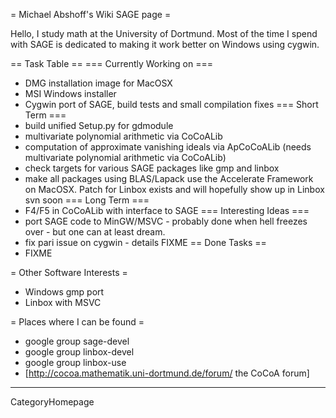 = Michael Abshoff's Wiki SAGE page =

Hello, I study math at the University of Dortmund. Most of the time I spend with SAGE is dedicated to making it work better on Windows using cygwin.

== Task Table ==
=== Currently Working on ===
 * DMG installation image for MacOSX
 * MSI Windows installer
 * Cygwin port of SAGE, build tests and small compilation fixes
=== Short Term ===
 * build unified Setup.py for gdmodule
 * multivariate polynomial arithmetic via CoCoALib
 * computation of approximate vanishing ideals via ApCoCoALib (needs multivariate polynomial arithmetic via CoCoALib)
 * check targets for various SAGE packages like gmp and linbox
 * make all packages using BLAS/Lapack use the Accelerate Framework on MacOSX. Patch for Linbox exists and will hopefully show up in Linbox svn soon
=== Long Term ===
 * F4/F5 in CoCoALib with interface to  SAGE
=== Interesting Ideas ===
 * port SAGE code to MinGW/MSVC - probably done when hell freezes over - but one can at least dream.
 * fix pari issue on cygwin - details FIXME
== Done Tasks ==
 * FIXME

= Other Software Interests =
 * Windows gmp port
 * Linbox with MSVC

= Places where I can be found =
 * google group sage-devel
 * google group linbox-devel
 * google group linbox-use
 * [http://cocoa.mathematik.uni-dortmund.de/forum/ the CoCoA forum]
----
CategoryHomepage
